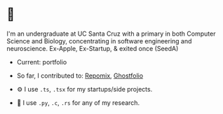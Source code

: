 # 👋 
I'm an undergraduate at UC Santa Cruz with a primary in both Computer Science and Biology, concentrating in software engineering and neuroscience. Ex-Apple, Ex-Startup, & exited once (SeedA)

- Current: portfolio 

- So far, I contributed to: [Repomix](https://github.com/yamadashy/repomix), [Ghostfolio](https://github.com/ghostfolio/ghostfolio)

- ⚙️ I use `.ts`, `.tsx` for my startups/side projects. 

- 🔎 I use `.py`, `.c`, `.rs` for any of my research.

